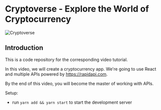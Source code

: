 # Cryptoverse - Explore the World of Cryptocurrency

![Cryptoverse](https://i.ibb.co/8gh5Jc8/image.png)

## Introduction

This is a code repository for the corresponding video tutorial.

In this video, we will create a cryptocurrency app. We're going to use React and multiple APIs powered by https://rapidapi.com.

By the end of this video, you will become the master of working with APIs.

Setup:

- run `yarn add && yarn start` to start the development server
